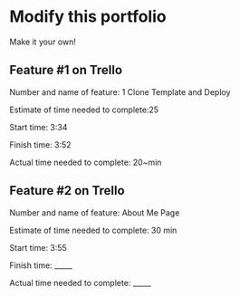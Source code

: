 # Modify this portfolio

Make it your own!

## Feature #1 on Trello

Number and name of feature: 1 Clone Template and Deploy

Estimate of time needed to complete:25

Start time: 3:34

Finish time: 3:52

Actual time needed to complete: 20~min

## Feature #2 on Trello

Number and name of feature: About Me Page

Estimate of time needed to complete: 30 min

Start time: 3:55

Finish time: _____

Actual time needed to complete: _____